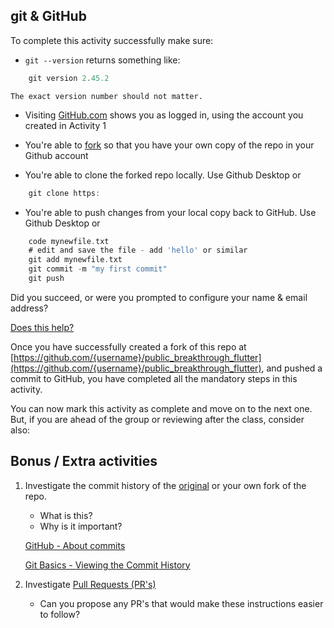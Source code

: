 ## git & GitHub

To complete this activity successfully make sure:

- `git --version` returns something like:
```dart
    git version 2.45.2
```
    The exact version number should not matter.

- Visiting [GitHub.com](https://github.com) shows you as logged in, using the account you created in Activity 1

- You're able to [fork](https://github.com/thatdogmachine/public_breakthrough_flutter) so that you have your own copy of the repo in your Github account

- You're able to clone the forked repo locally. Use Github Desktop or
```dart
    git clone https:
```

- You're able to push changes from your local copy back to GitHub. Use Github Desktop or
```dart
    code mynewfile.txt
    # edit and save the file - add 'hello' or similar
    git add mynewfile.txt
    git commit -m "my first commit"
    git push

```

Did you succeed, or were you prompted to configure your name & email address?

[Does this help?](https://git-scm.com/book/en/v2/Customizing-Git-Git-Configuration)


Once you have successfully created a fork of this repo at [https://github.com/{username}/public_breakthrough_flutter](https://github.com/{username}/public_breakthrough_flutter), and pushed a commit to GitHub, you have completed all the mandatory steps in this activity.

You can now mark this activity as complete and move on to the next one. But, if you are ahead of the group or reviewing after the class, consider also:

## Bonus / Extra activities

1. Investigate the commit history of the [original](https://github.com/thatdogmachine/public_breakthrough_flutter/commits/main/) or your own fork of the repo.
    - What is this?
    - Why is it important?

    [GitHub - About commits](https://docs.github.com/en/pull-requests/committing-changes-to-your-project/creating-and-editing-commits/about-commits)

    [Git Basics - Viewing the Commit History](https://git-scm.com/book/en/v2/Git-Basics-Viewing-the-Commit-History)

2. Investigate [Pull Requests (PR's)](https://docs.github.com/en/pull-requests/collaborating-with-pull-requests/proposing-changes-to-your-work-with-pull-requests/about-pull-requests)
    - Can you propose any PR's that would make these instructions easier to follow?

